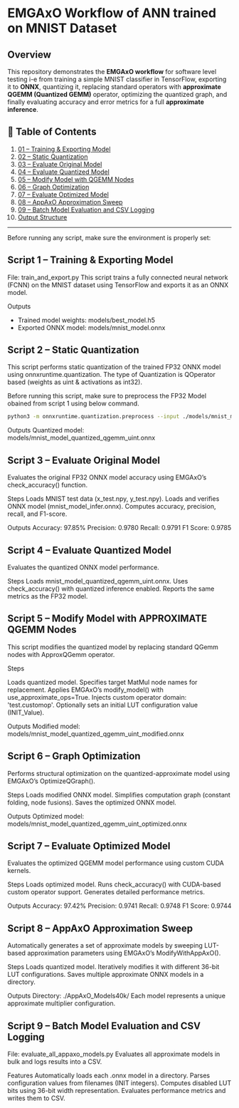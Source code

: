 # EMGAxO Workflow of ANN trained on MNIST Dataset


## Overview
This repository demonstrates the **EMGAxO workflow** for software level testing i-e from training a simple MNIST classifier in TensorFlow, exporting it to **ONNX**, quantizing it, replacing standard operators with **approximate QGEMM (Quantized GEMM)** operator, optimizing the quantized graph, and finally evaluating accuracy and error metrics for a full **approximate inference**.

## 🧩 Table of Contents
 
1. [01 – Training & Exporting Model](#-script-1--training--exporting-model)  
2. [02 – Static Quantization](#-script-2--static-quantization)  
3. [03 – Evaluate Original Model](#-script-3--evaluate-original-model)  
4. [04 – Evaluate Quantized Model](#-script-4--evaluate-quantized-model)  
5. [05 – Modify Model with QGEMM Nodes](#-script-5--modify-model-with-qgemm-nodes)  
6. [06 – Graph Optimization](#-script-6--graph-optimization)  
7. [07 – Evaluate Optimized Model](#-script-7--evaluate-optimized-model)  
8. [08 – AppAxO Approximation Sweep](#-script-8--appaxo-approximation-sweep)  
9. [09 – Batch Model Evaluation and CSV Logging](#-script-9--batch-model-evaluation-and-csv-logging)  
10. [Output Structure](#-output-structure)

---

Before running any script, make sure the environment is properly set:

## Script 1 – Training & Exporting Model

File: train_and_export.py
This script trains a fully connected neural network (FCNN) on the MNIST dataset using TensorFlow and exports it as an ONNX model.

Outputs
- Trained model weights: models/best_model.h5
- Exported ONNX model: models/mnist_model.onnx


## Script 2 – Static Quantization
This script performs static quantization of the trained FP32 ONNX model using onnxruntime.quantization. The type of Quantization is QOperator based (weights as uint & activations as int32).

Before running this script, make sure to preprocess the FP32 Model obained from script 1 using below command.

```bash
python3 -m onnxruntime.quantization.preprocess --input ./models/mnist_model.onnx --output ./models/mnist_model_infer.onnx
```

Outputs
Quantized model: models/mnist_model_quantized_qgemm_uint.onnx

## Script 3 – Evaluate Original Model
Evaluates the original FP32 ONNX model accuracy using EMGAxO’s check_accuracy() function.

Steps
Loads MNIST test data (x_test.npy, y_test.npy).
Loads and verifies ONNX model (mnist_model_infer.onnx).
Computes accuracy, precision, recall, and F1-score.

Outputs
Accuracy: 97.85%
Precision: 0.9780
Recall:    0.9791
F1 Score:  0.9785

## Script 4 – Evaluate Quantized Model
Evaluates the quantized ONNX model performance.

Steps
Loads mnist_model_quantized_qgemm_uint.onnx.
Uses check_accuracy() with quantized inference enabled.
Reports the same metrics as the FP32 model.


## Script 5 – Modify Model with APPROXIMATE QGEMM Nodes
This script modifies the quantized model by replacing standard QGemm nodes with ApproxQGemm operator.

Steps

Loads quantized model.
Specifies target MatMul node names for replacement.
Applies EMGAxO’s modify_model() with use_approximate_ops=True.
Injects custom operator domain: 'test.customop'.
Optionally sets an initial LUT configuration value (INIT_Value).

Outputs
Modified model: models/mnist_model_quantized_qgemm_uint_modified.onnx

## Script 6 – Graph Optimization
Performs structural optimization on the quantized-approximate model using EMGAxO’s OptimizeQGraph().

Steps
Loads modified ONNX model.
Simplifies computation graph (constant folding, node fusions).
Saves the optimized ONNX model.

Outputs
Optimized model: models/mnist_model_quantized_qgemm_uint_optimized.onnx

## Script 7 – Evaluate Optimized Model
Evaluates the optimized QGEMM model performance using custom CUDA kernels.

Steps
Loads optimized model.
Runs check_accuracy() with CUDA-based custom operator support.
Generates detailed performance metrics.

Outputs
Accuracy: 97.42%
Precision: 0.9741
Recall:    0.9748
F1 Score:  0.9744

## Script 8 – AppAxO Approximation Sweep
Automatically generates a set of approximate models by sweeping LUT-based approximation parameters using EMGAxO’s ModifyWithAppAxO().

Steps
Loads quantized model.
Iteratively modifies it with different 36-bit LUT configurations.
Saves multiple approximate ONNX models in a directory.

Outputs
Directory: ./AppAxO_Models40k/
Each model represents a unique approximate multiplier configuration.

## Script 9 – Batch Model Evaluation and CSV Logging

File: evaluate_all_appaxo_models.py
Evaluates all approximate models in bulk and logs results into a CSV.

Features
Automatically loads each .onnx model in a directory.
Parses configuration values from filenames (INIT integers).
Computes disabled LUT bits using 36-bit width representation.
Evaluates performance metrics and writes them to CSV.

